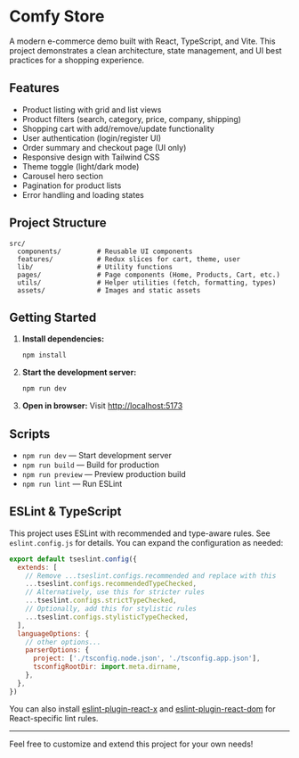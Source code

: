# Comfy Store

A modern e-commerce demo built with React, TypeScript, and Vite. This project demonstrates a clean architecture, state management, and UI best practices for a shopping experience.

## Features

- Product listing with grid and list views
- Product filters (search, category, price, company, shipping)
- Shopping cart with add/remove/update functionality
- User authentication (login/register UI)
- Order summary and checkout page (UI only)
- Responsive design with Tailwind CSS
- Theme toggle (light/dark mode)
- Carousel hero section
- Pagination for product lists
- Error handling and loading states

## Project Structure

```
src/
  components/         # Reusable UI components
  features/           # Redux slices for cart, theme, user
  lib/                # Utility functions
  pages/              # Page components (Home, Products, Cart, etc.)
  utils/              # Helper utilities (fetch, formatting, types)
  assets/             # Images and static assets
```

## Getting Started

1. **Install dependencies:**
   ```bash
   npm install
   ```
2. **Start the development server:**
   ```bash
   npm run dev
   ```
3. **Open in browser:**
   Visit [http://localhost:5173](http://localhost:5173)

## Scripts

- `npm run dev` — Start development server
- `npm run build` — Build for production
- `npm run preview` — Preview production build
- `npm run lint` — Run ESLint

## ESLint & TypeScript

This project uses ESLint with recommended and type-aware rules. See `eslint.config.js` for details. You can expand the configuration as needed:

```js
export default tseslint.config({
  extends: [
    // Remove ...tseslint.configs.recommended and replace with this
    ...tseslint.configs.recommendedTypeChecked,
    // Alternatively, use this for stricter rules
    ...tseslint.configs.strictTypeChecked,
    // Optionally, add this for stylistic rules
    ...tseslint.configs.stylisticTypeChecked,
  ],
  languageOptions: {
    // other options...
    parserOptions: {
      project: ['./tsconfig.node.json', './tsconfig.app.json'],
      tsconfigRootDir: import.meta.dirname,
    },
  },
})
```

You can also install [eslint-plugin-react-x](https://github.com/Rel1cx/eslint-react/tree/main/packages/plugins/eslint-plugin-react-x) and [eslint-plugin-react-dom](https://github.com/Rel1cx/eslint-react/tree/main/packages/plugins/eslint-plugin-react-dom) for React-specific lint rules.

---

Feel free to customize and extend this project for your own needs!
